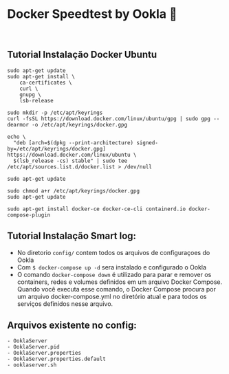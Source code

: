 # Docker Speedtest by Ookla 🐋

<br>

## Tutorial Instalação Docker Ubuntu
```
sudo apt-get update
sudo apt-get install \
    ca-certificates \
    curl \
    gnupg \
    lsb-release

sudo mkdir -p /etc/apt/keyrings
curl -fsSL https://download.docker.com/linux/ubuntu/gpg | sudo gpg --dearmor -o /etc/apt/keyrings/docker.gpg

echo \
  "deb [arch=$(dpkg --print-architecture) signed-by=/etc/apt/keyrings/docker.gpg] https://download.docker.com/linux/ubuntu \
  $(lsb_release -cs) stable" | sudo tee /etc/apt/sources.list.d/docker.list > /dev/null

sudo apt-get update

sudo chmod a+r /etc/apt/keyrings/docker.gpg
sudo apt-get update

sudo apt-get install docker-ce docker-ce-cli containerd.io docker-compose-plugin
```

## Tutorial Instalação Smart log:
* No diretorio `config/` contem todos os arquivos de configuraçoes do Ookla
* Com `$ docker-compose up -d` sera instalado e configurado o Ookla
* O comando `docker-compose down` é utilizado para parar e remover os containers, redes e volumes definidos em um arquivo Docker Compose. Quando você executa esse comando, o Docker Compose procura por um arquivo docker-compose.yml no diretório atual e para todos os serviços definidos nesse arquivo.

## Arquivos existente no config:

```
- OoklaServer
- OoklaServer.pid
- OoklaServer.properties
- OoklaServer.properties.default
- ooklaserver.sh
```